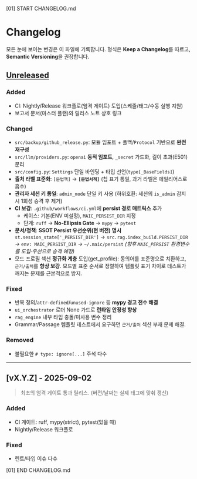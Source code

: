 [01] START CHANGELOG.md
# Changelog
모든 눈에 보이는 변경은 이 파일에 기록합니다. 형식은 **Keep a Changelog**를 따르고, **Semantic Versioning**을 권장합니다.

## [Unreleased]
### Added
- CI: Nightly/Release 워크플로(엄격 게이트) 도입(스케줄/태그/수동 실행 지원)
- 보고서 문서(마스터 플랜)와 릴리스 노트 상호 링크

### Changed
- `src/backup/github_release.py`: 모듈 임포트 + 폴백/`Protocol` 기반으로 **완전 재구성**
- `src/llm/providers.py`: `openai` **동적 임포트**, `_secret` 가드화, 길이 초과(E501) 분리
- `src/config.py`: `Settings` 단일 바인딩 + 타입 선언(`type[_BaseFields]`)
- **출처 라벨 표준화**: `[문법책]` → **`[문법서적]`** (칩 표기 통일, 과거 라벨은 에일리어스로 흡수)
- **관리자 세션 키 통일**: `admin_mode` 단일 키 사용 (하위호환: 세션의 `is_admin` 감지 시 1회성 승격 후 제거)
- **CI 보강**: `.github/workflows/ci.yml`에 **persist 경로 매트릭스** 추가  
  - 케이스: 기본(ENV 미설정), `MAIC_PERSIST_DIR` 지정  
  - 단계: `ruff` → **No‑Ellipsis Gate** → `mypy` → `pytest`
- **문서/정책**: **SSOT Persist 우선순위(현 버전) 명시**  
  `st.session_state['_PERSIST_DIR']` → `src.rag.index_build.PERSIST_DIR` → `env: MAIC_PERSIST_DIR` → `~/.maic/persist` 
  *(향후 `MAIC_PERSIST` 환경변수를 도입·우선으로 승격 예정)*
- 모드 프로필 섹션 **정규화 계층** 도입(get_profile): 동의어를 표준명으로 치환하고,
  `근거/출처`를 **항상 보강**. 모드별 표준 순서로 정렬하여 템플릿 표기 차이로
  테스트가 깨지는 문제를 근본적으로 방지.



### Fixed
- 반복 정의/`attr-defined`/`unused-ignore` 등 **mypy 경고 전수 해결**
- `ui_orchestrator` 로더 None 가드로 **런타임 안정성 향상**
- `rag_engine` 내부 타입 충돌/미사용 변수 정리
- Grammar/Passage 템플릿 테스트에서 요구하던 `근거/출처` 섹션 부재 문제 해결.

### Removed
- 불필요한 `# type: ignore[...]` 주석 다수

---

## [vX.Y.Z] - 2025-09-02
> 최초의 엄격 게이트 통과 릴리스. (버전/날짜는 실제 태그에 맞춰 갱신)

### Added
- CI 게이트: ruff, mypy(strict), pytest(있을 때)
- Nightly/Release 워크플로

### Fixed
- 린트/타입 이슈 다수

[Unreleased]: https://github.com/LEES1605/MAIC/compare/index-20250829-071822...HEAD
[index-20250829-071822]: https://github.com/LEES1605/MAIC/releases/tag/index-20250829-071822
[01] END CHANGELOG.md
